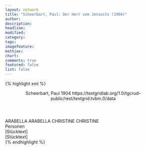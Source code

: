 ```yaml
---
layout: network
title: "Scheerbart, Paul: Der Herr vom Jenseits (1904)"
author:
description:
headline:
modified:
category:
tags:
imagefeature: 
mathjax: 
chart: 
comments: true
featured: false
list: false
---
```

{% highlight xml %}
<?xml-model href="https://raw.githubusercontent.com/DLiNa/project/master/rules/lina.rnc"?><?xml-model href="https://raw.githubusercontent.com/DLiNa/project/master/rules/lina.sch"?>
<play xmlns="http://lina.digital">
  <header>
    <title>Der Herr vom Jenseits</title>
    <subtitle/>
    <genretitle/>
    <author>Scheerbart, Paul</author>
    <date type="print" when="1904">1904</date>
    <date type="premiere"/>
    <date type="written"/>
    <source>https://textgridlab.org/1.0/tgcrud-public/rest/textgrid:tvbm.0/data</source>
  </header>
  <personae>
    <character>
      <name>ARABELLA</name>
      <alias xml:id="arabella">
        <name>ARABELLA</name>
      </alias>
    </character>
    <character>
      <name>CHRISTINE</name>
      <alias xml:id="christine">
        <name>CHRISTINE</name>
      </alias>
    </character>
  </personae>
  <text>
    <div>
      <head>Personen</head>
    </div>
    <div>
      <head>[Stücktext]</head>
      <div>
        <head>[Stücktext]</head>
        <sp who="#arabella">
          <amount n="58" unit="speech_acts"/>
          <amount n="2705" unit="words"/>
          <amount n="47" unit="lines"/>
          <amount n="15607" unit="chars"/>
        </sp>
        <sp who="#christine">
          <amount n="11" unit="speech_acts"/>
          <amount n="262" unit="words"/>
          <amount n="16" unit="lines"/>
          <amount n="1469" unit="chars"/>
        </sp>
      </div>
    </div>
  </text>
</play>
{% endhighlight %}